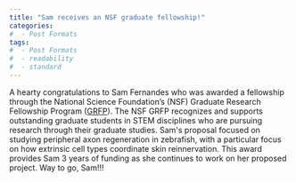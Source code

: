 ```yaml
---
title: "Sam receives an NSF graduate fellowship!"
categories:
#  - Post Formats
tags:
#  - Post Formats
#  - readability
#  - standard
---
```

A hearty congratulations to Sam Fernandes who was awarded a fellowship through the National Science Foundation’s (NSF) Graduate Research Fellowship Program ([GRFP](https://www.nsfgrfp.org/)). The NSF GRFP recognizes and supports outstanding graduate students in STEM disciplines who are pursuing research through their graduate studies. Sam's proposal focused on studying peripheral axon regeneration in zebrafish, with a particular focus on how extrinsic cell types coordinate skin reinnervation. This award provides Sam 3 years of funding as she continues to work on her proposed project. Way to go, Sam!!!